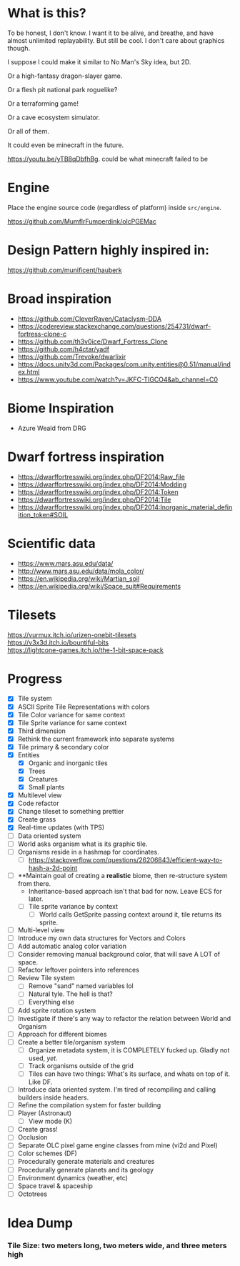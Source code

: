 # What is this?
To be honest, I don't know. I want it to be alive, and breathe, and have almost unlimited replayability. But still be cool. I don't care about graphics though.

I suppose I could make it similar to No Man's Sky idea, but 2D.

Or a high-fantasy dragon-slayer game.

Or a flesh pit national park roguelike?

Or a terraforming game!

Or a cave ecosystem simulator.

Or all of them.

It could even be minecraft in the future.

https://youtu.be/yTB8qDbfhBg. 
could be what minecraft failed to be

# Engine
Place the engine source code (regardless of platform) inside `src/engine`.

https://github.com/MumflrFumperdink/olcPGEMac

# Design Pattern highly inspired in:
https://github.com/munificent/hauberk

# Broad inspiration
- https://github.com/CleverRaven/Cataclysm-DDA
- https://codereview.stackexchange.com/questions/254731/dwarf-fortress-clone-c
- https://github.com/th3v0ice/Dwarf_Fortress_Clone
- https://github.com/h4ctar/yadf
- https://github.com/Trevoke/dwarlixir
- https://docs.unity3d.com/Packages/com.unity.entities@0.51/manual/index.html
- https://www.youtube.com/watch?v=JKFC-TIGCO4&ab_channel=C0

# Biome Inspiration
- Azure Weald from DRG

# Dwarf fortress inspiration
- https://dwarffortresswiki.org/index.php/DF2014:Raw_file
- https://dwarffortresswiki.org/index.php/DF2014:Modding
- https://dwarffortresswiki.org/index.php/DF2014:Token
- https://dwarffortresswiki.org/index.php/DF2014:Tile
- https://dwarffortresswiki.org/index.php/DF2014:Inorganic_material_definition_token#SOIL

# Scientific data
- https://www.mars.asu.edu/data/
- http://www.mars.asu.edu/data/mola_color/
- https://en.wikipedia.org/wiki/Martian_soil
- https://en.wikipedia.org/wiki/Space_suit#Requirements

# Tilesets
https://vurmux.itch.io/urizen-onebit-tilesets  
https://v3x3d.itch.io/bountiful-bits  
https://lightcone-games.itch.io/the-1-bit-space-pack  

# Progress
- [X] Tile system
- [X] ASCII Sprite Tile Representations with colors
- [X] Tile Color variance for same context
- [X] Tile Sprite variance for same context
- [X] Third dimension
- [X] Rethink the current framework into separate systems
- [X] Tile primary & secondary color
- [X] Entities
  - [X] Organic and inorganic tiles
  - [X] Trees
  - [X] Creatures
  - [X] Small plants
- [X] Multilevel view
- [X] Code refactor
- [X] Change tileset to something prettier
- [X] Create grass
- [X] Real-time updates (with TPS)
- [ ] Data oriented system
- [ ] World asks organism what is its graphic tile.
- [ ] Organisms reside in a hashmap for coordinates.
  - [ ] https://stackoverflow.com/questions/26206843/efficient-way-to-hash-a-2d-point
- [ ] **Maintain goal of creating a **realistic** biome, then re-structure system from there.
  - Inheritance-based approach isn't that bad for now. Leave ECS for later.
  - [ ] Tile sprite variance by context
    - [ ] World calls GetSprite passing context around it, tile returns its sprite.
- [ ] Multi-level view
- [ ] Introduce my own data structures for Vectors and Colors
- [ ] Add automatic analog color variation
- [ ] Consider removing manual background color, that will save A LOT of space.
- [ ] Refactor leftover pointers into references
- [ ] Review Tile system
  - [ ] Remove "sand" named variables lol
  - [ ] Natural tyle. The hell is that?
  - [ ] Everything else
- [ ] Add sprite rotation system
- [ ] Investigate if there's any way to refactor the relation between World and Organism
- [ ] Approach for different biomes
- [ ] Create a better tile/organism system
  - [ ] Organize metadata system, it is COMPLETELY fucked up. Gladly not used, *yet*.
  - [ ] Track organisms outside of the grid
  - [ ] Tiles can have two things: What's its surface, and whats on top of it. Like DF.
- [ ] Introduce data oriented system. I'm tired of recompiling and calling builders inside headers.
- [ ] Refine the compilation system for faster building
- [ ] Player (Astronaut)
    - [ ] View mode (K)
- [ ] Create grass!
- [ ] Occlusion
- [ ] Separate OLC pixel game engine classes from mine (vi2d and Pixel)
- [ ] Color schemes (DF)
- [ ] Procedurally generate materials and creatures
- [ ] Procedurally generate planets and its geology
- [ ] Environment dynamics (weather, etc)
- [ ] Space travel & spaceship
- [ ] Octotrees

# Idea Dump
### Tile Size: two meters long, two meters wide, and three meters high
